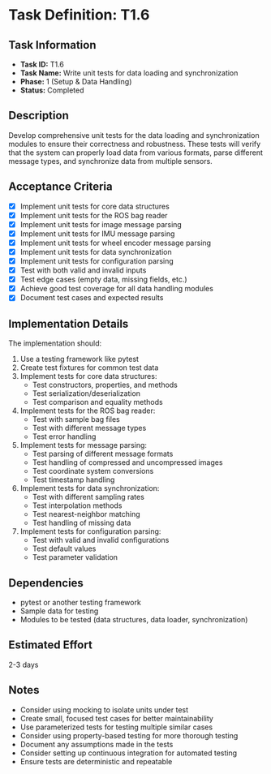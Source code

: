 # Task Definition: T1.6

## Task Information
- **Task ID:** T1.6
- **Task Name:** Write unit tests for data loading and synchronization
- **Phase:** 1 (Setup & Data Handling)
- **Status:** Completed

## Description
Develop comprehensive unit tests for the data loading and synchronization modules to ensure their correctness and robustness. These tests will verify that the system can properly load data from various formats, parse different message types, and synchronize data from multiple sensors.

## Acceptance Criteria
- [x] Implement unit tests for core data structures
- [x] Implement unit tests for the ROS bag reader
- [x] Implement unit tests for image message parsing
- [x] Implement unit tests for IMU message parsing
- [x] Implement unit tests for wheel encoder message parsing
- [x] Implement unit tests for data synchronization
- [x] Implement unit tests for configuration parsing
- [x] Test with both valid and invalid inputs
- [x] Test edge cases (empty data, missing fields, etc.)
- [x] Achieve good test coverage for all data handling modules
- [x] Document test cases and expected results

## Implementation Details
The implementation should:
1. Use a testing framework like pytest
2. Create test fixtures for common test data
3. Implement tests for core data structures:
   - Test constructors, properties, and methods
   - Test serialization/deserialization
   - Test comparison and equality methods
4. Implement tests for the ROS bag reader:
   - Test with sample bag files
   - Test with different message types
   - Test error handling
5. Implement tests for message parsing:
   - Test parsing of different message formats
   - Test handling of compressed and uncompressed images
   - Test coordinate system conversions
   - Test timestamp handling
6. Implement tests for data synchronization:
   - Test with different sampling rates
   - Test interpolation methods
   - Test nearest-neighbor matching
   - Test handling of missing data
7. Implement tests for configuration parsing:
   - Test with valid and invalid configurations
   - Test default values
   - Test parameter validation

## Dependencies
- pytest or another testing framework
- Sample data for testing
- Modules to be tested (data structures, data loader, synchronization)

## Estimated Effort
2-3 days

## Notes
- Consider using mocking to isolate units under test
- Create small, focused test cases for better maintainability
- Use parameterized tests for testing multiple similar cases
- Consider using property-based testing for more thorough testing
- Document any assumptions made in the tests
- Consider setting up continuous integration for automated testing
- Ensure tests are deterministic and repeatable
